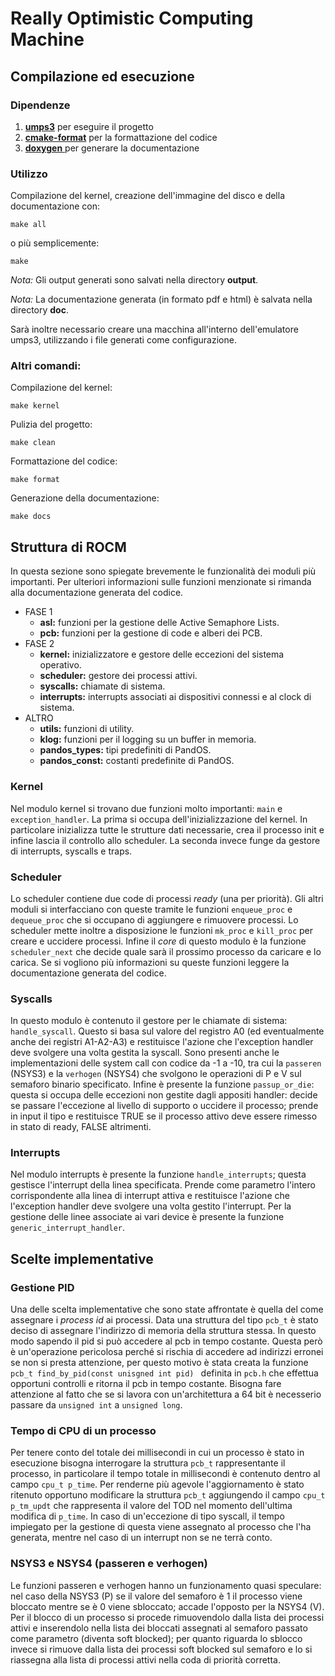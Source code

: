 # Really Optimistic Computing Machine

## Compilazione ed esecuzione

### Dipendenze
1. [__umps3__](https://github.com/virtualsquare/umps3) per eseguire il progetto
2. [__cmake-format__](https://cmake-format.readthedocs.io/en/latest/) per la formattazione del codice
3. [__doxygen__ ](https://www.doxygen.nl) per generare la documentazione

### Utilizzo

Compilazione del kernel, creazione dell'immagine del disco e della documentazione con:
```
make all
```
o più semplicemente:
```
make
```
_Nota:_ Gli output generati sono salvati nella directory __output__.

_Nota:_ La documentazione generata (in formato pdf e html) è salvata nella directory __doc__.

Sarà inoltre necessario creare una macchina all'interno dell'emulatore umps3, utilizzando i file generati come configurazione.

### Altri comandi:

Compilazione del kernel:
```
make kernel
```

Pulizia del progetto:
```
make clean
```

Formattazione del codice:
```
make format
```

Generazione della documentazione:
```
make docs 
```

## Struttura di ROCM
In questa sezione sono spiegate brevemente le funzionalità dei moduli più importanti. Per ulteriori informazioni sulle
funzioni menzionate si rimanda alla documentazione generata del codice.

* FASE 1
     * __asl:__ funzioni per la gestione delle Active Semaphore Lists.
     * __pcb:__ funzioni per la gestione di code e alberi dei PCB.
* FASE 2
     * __kernel:__ inizializzatore e gestore delle eccezioni del sistema operativo.
     * __scheduler:__ gestore dei processi attivi.
     * __syscalls:__ chiamate di sistema.
     * __interrupts:__ interrupts associati ai dispositivi connessi e al clock di sistema.
* ALTRO
     * __utils:__ funzioni di utility.
     * __klog:__ funzioni per il logging su un buffer in memoria.
     * __pandos_types:__ tipi predefiniti di PandOS.
     * __pandos_const:__ costanti predefinite di PandOS. 

### Kernel
Nel modulo kernel si trovano due funzioni molto importanti: ```main``` e ```exception_handler```.
La prima si occupa dell'inizializzazione del kernel. In particolare inizializza tutte le strutture dati necessarie,
crea il processo init e infine lascia
il controllo allo scheduler. La seconda invece funge da gestore di interrupts, syscalls e traps.

### Scheduler
Lo scheduler contiene due code di processi _ready_ (una per priorità). Gli altri moduli si interfacciano con queste
tramite le funzioni ```enqueue_proc``` e ```dequeue_proc``` che si occupano di aggiungere e rimuovere processi. Lo
scheduler mette inoltre a disposizione le funzioni ```mk_proc``` e ```kill_proc``` per creare e uccidere processi.
Infine il _core_ di questo modulo è la funzione ```scheduler_next``` che decide quale sarà il prossimo processo da 
caricare e lo carica. Se si vogliono più informazioni su queste funzioni leggere la documentazione generata del codice.

### Syscalls
In questo modulo è contenuto il gestore per le chiamate di sistema: ```handle_syscall```. Questo si basa sul valore del 
registro A0 (ed eventualmente anche dei registri A1-A2-A3) e restituisce l'azione che l'exception handler deve svolgere
una volta gestita la syscall. 
Sono presenti anche le implementazioni delle system call con codice da -1 a -10, tra cui la ```passeren``` (NSYS3) e la
```verhogen```  (NSYS4) che svolgono le operazioni di P  e V sul semaforo binario specificato. 
Infine è presente la funzione ```passup_or_die```: questa si occupa delle eccezioni non gestite dagli appositi handler:
decide se passare l'eccezione al livello di supporto o uccidere il processo; prende in input il tipo e restituisce TRUE
se il processo attivo deve essere rimesso in stato di ready, FALSE altrimenti.

### Interrupts
Nel modulo interrupts è presente la funzione ```handle_interrupts```; questa gestisce l'interrupt della linea
specificata. Prende come parametro l'intero corrispondente alla linea di interrupt attiva e restituisce l'azione che
l'exception handler deve svolgere una volta gestito l'interrupt. Per la gestione delle linee associate ai vari device è
presente la funzione ```generic_interrupt_handler```.

## Scelte implementative

### Gestione PID
Una delle scelta implementative che sono state affrontate è quella del come assegnare i _process id_ ai processi. Data
una struttura del tipo ```pcb_t```
è stato deciso di assegnare l'indirizzo di memoria della struttura stessa. In questo modo sapendo il pid si può
accedere al pcb in tempo costante. Questa
però è un'operazione pericolosa perché si rischia di accedere ad indirizzi erronei se non si presta attenzione, per
questo motivo è stata creata la funzione ```pcb_t find_by_pid(const unisgned int pid) ``` definita in ```pcb.h``` che
effettua opportuni controlli e ritorna il pcb in tempo costante.
Bisogna fare attenzione al fatto che se si lavora con un'architettura a 64 bit è necesserio passare da ```unsigned
int``` a ```unsigned long```.

### Tempo di CPU di un processo
Per tenere conto del totale dei millisecondi in cui un processo è stato in esecuzione bisogna interrogare la struttura
```pcb_t``` rappresentante il processo, in particolare il tempo totale in millisecondi è contenuto dentro al campo
```cpu_t p_time```. Per renderne più agevole l'aggiornamento è stato ritenuto opportuno modificare la struttura
```pcb_t``` aggiungendo il campo ```cpu_t p_tm_updt``` che rappresenta il valore del TOD nel momento dell'ultima
modifica di ```p_time```. 
In caso di un'eccezione di tipo syscall, il tempo impiegato per la gestione di questa viene assegnato al processo che
l'ha generata, mentre nel caso di un interrupt non se ne terrà conto.

### NSYS3 e NSYS4 (passeren e verhogen)
Le funzioni passeren e verhogen hanno un funzionamento quasi speculare: nel caso della NSYS3 (P) se il valore del
semaforo è 1 il processo viene bloccato mentre se è 0 viene sbloccato; accade l'opposto per la NSYS4 (V). 
Per il blocco di un processo si procede rimuovendolo dalla lista dei processi attivi e inserendolo nella lista dei
bloccati assegnati al semaforo passato come parametro (diventa soft blocked); per quanto riguarda lo sblocco invece si
rimuove dalla lista dei processi soft blocked sul semaforo e lo si riassegna alla lista di processi attivi nella coda
di priorità corretta. 
